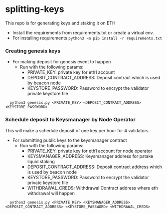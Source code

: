 # splitting-keys
This repo is for generating keys and staking it on ETH

- Install the requirements from requirements.txt or create a virtual env.
- For installing requirements `python3 -m pip install -r requirements.txt`

### Creating genesis keys
- For making deposit for genesis event to happen
  - Run with the following params:
    - PRIVATE_KEY: private key for eth1 account 
    - DEPOSIT_CONTRACT_ADDRESS: Deposit contract which is used by beacon node
    - KEYSTORE_PASSWORD: Password to encrypt the validator private keystore file
```
  python3 genesis.py <PRIVATE_KEY> <DEPOSIT_CONTRACT_ADDRESS> <KEYSTORE_PASSWORD>
```

### Schedule deposit to Keysmanager by Node Operator
This will make a schedule deposit of one key per hour for 4 validators
- For submitting public keys to the keysmanager contract
  - Run with the following params:
    - PRIVATE_KEY: private key for eth1 account for node operator
    - KEYSMANAGER_ADDRESS: Keysmanager address for pstake liquid staking
    - DEPOSIT_CONTRACT_ADDRESS: Deposit contract address which is used by beacon node
    - KEYSTORE_PASSWORD: Password to encrypt the validator private keystore file
    - WITHDRAWAL_CREDS: Withdrawal Contract address where eth withdrawal will happen
```
  python3 genesis.py <PRIVATE_KEY> <KEYSMANAGER_ADDRESS> <DEPOSIT_CONTRACT_ADDRESS> <KEYSTORE_PASSWORD> <WITHDRAWAL_CREDS>
```

